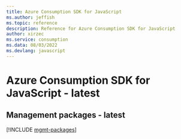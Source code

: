 ```yaml
---
title: Azure Consumption SDK for JavaScript
ms.author: jeffish
ms.topic: reference
description: Reference for Azure Consumption SDK for JavaScript
author: xirzec
ms.service: consumption
ms.data: 08/03/2022
ms.devlang: javascript
---
```

# Azure Consumption SDK for JavaScript - latest

## Management packages - latest
[!INCLUDE [mgmt-packages](consumption-mgmt-index.md)]